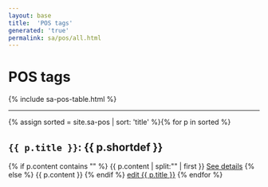 ```yaml
---
layout: base
title:  'POS tags'
generated: 'true'
permalink: sa/pos/all.html
---
```


# POS tags

{% include sa-pos-table.html %}

----------

{% assign sorted = site.sa-pos | sort: 'title' %}{% for p in sorted %}
<a id="al-sa-pos/{{ p.title }}" class="al-dest"/>
<h2><code>{{ p.title }}</code>: {{ p.shortdef }}</h2>
{% if p.content contains "<!--details-->" %}    
{{ p.content | split:"<!--details-->" | first }}
<a href="{{ p.title }}" class="al-doc">See details</a>
{% else %}
{{ p.content }}
{% endif %}
<a href="{{ site.git_edit }}/{% if p.collection %}{{ p.relative_path }}{% else %}{{ p.path }}{% endif %}" target="#">edit {{ p.title }}</a>
{% endfor %}
